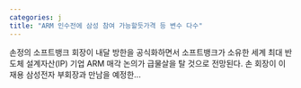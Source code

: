 ```yaml
---
categories: j
title: "ARM 인수전에 삼성 참여 가능할듯가격 등 변수 다수"
---
```

손정의 소프트뱅크 회장이 내달 방한을 공식화하면서 소프트뱅크가 소유한 세계 최대 반도체 설계자산(IP) 기업 ARM 매각 논의가 급물살을 탈 것으로 전망된다. 손 회장이 이재용 삼성전자 부회장과 만남을 예정한...